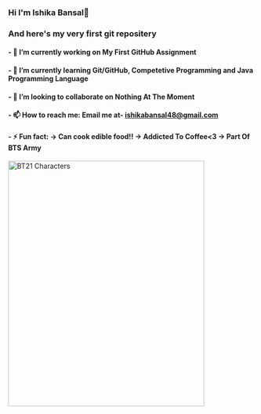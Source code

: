 ### Hi I'm Ishika Bansal👋
### And here's my very first git repositery
#### - 🔭 I’m currently working on My First GitHub Assignment
#### - 🌱 I’m currently learning Git/GitHub, Competetive Programming and Java Programming Language
#### - 👯 I’m looking to collaborate on Nothing At The Moment
#### - 📫 How to reach me: Email me at- ishikabansal48@gmail.com 
#### - ⚡ Fun fact:      -> Can cook edible food!!       -> Addicted To Coffee<3       ->  Part Of BTS Army
<img align="center" alt="BT21 Characters" width="400" height="500" src="https://i.pinimg.com/736x/d0/b2/01/d0b20127e499c295711dd5ccfefe20ad.jpg">
<br />



<!--
**ishika6852/Ishika6852** is a ✨ _special_ ✨ repository because its `README.md` (this file) appears on your GitHub profile.

Here are some ideas to get you started:

# - 🔭 I’m currently working on My First GitHub Assignment
# - 🌱 I’m currently learning Git/GitHub 
# - 👯 I’m looking to collaborate on Nothing At The Moment
# - 🤔 I’m looking for help with ...
# - 💬 Ask me about ...
# - 📫 How to reach me: ...
# - 😄 Pronouns: ...
# - ⚡ Fun fact: ...
-->
